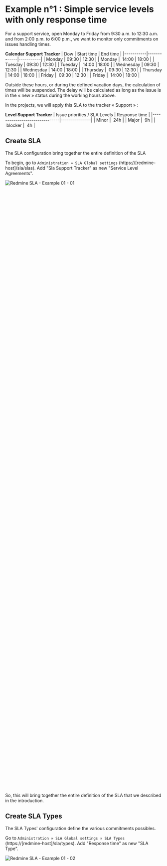 # Example n°1 : Simple service levels with only response time

For a support service, open Monday to Friday from 9:30 a.m. to 12:30 a.m. and from 2:00 p.m. to 6:00 p.m., we want to monitor only commitments on issues handling times.

**Calendar Support Tracker**
| Dow       | Start time  |	End time  |
|-----------|-------------|-----------|
| Monday    |    09:30    |   12:30   |
| Monday    |    14:00    |   18:00   |
| Tuesday   |    09:30    |   12:30   |
| Tuesday   |    14:00    |   18:00   |
| Wednesday |    09:30    |   12:30   |
| Wednesday |    14:00    |   18:00   |
| Thursday  |    09:30    |   12:30   |
| Thursday  |    14:00    |   18:00   |
| Friday    |    09:30    |   12:30   |
| Friday    |    14:00    |   18:00   |

Outside these hours, or during the defined vacation days, the calculation of times will be suspended.
The delay will be calculated as long as the issue is in the « new » status during the working hours above. 

In the projects, we will apply this SLA to the tracker « Support » :

**Level Support Tracker**
| Issue priorities / SLA Levels | Response time |
|-------------------------------|---------------|
| Minor                         |      24h      |
| Major                         |       9h      |
| blocker                       |       4h      |


## Create SLA

The SLA configuration bring together the entire definition of the SLA

To begin, go to `Administration » SLA Global settings` (https://[redmine-host]/sla/slas). Add "Sla Support Tracker" as new "Service Level Agreements".
<div style=" width:50%; height:50%; " >

![Redmine SLA - Example 01 - 01](images/example_01/redmine_sla_doc_example_01_01.png)
</div>

So, this will bring together the entire definition of the SLA that we described in the introduction.


## Create SLA Types

The SLA Types' configuration define the various commitments possibles.

Go to `Administration » SLA Global settings » SLA Types` (https://[redmine-host]/sla/types). Add "Response time" as new "SLA Type".
<div style=" width:50%; height:50%; " >

![Redmine SLA - Example 01 - 02](images/example_01/redmine_sla_doc_example_01_02.png)
</div>

Restart Redmine for applys patches with all sla types:
- Issue : for display columns of the respect of each sla type in issues report
- IssueQuery : for filter issues on the respect of each sla type in issues report
- TimeEntry : for display columns of the respect of each sla type in time entries report
- TimeEntryQuery : for filter issues on the respect of each sla type in time entries report


## Create SLA Statuses

The SLA Statuses' configuration allows to define for which statuses the time elapses.

Go to `Administration » SLA Global settings » SLA Statuses` (https://[redmine-host]/sla/statuses). Add "SLA Statuses" for "Response time" with this statuses :
- New
<div style=" width:50%; height:50%; " >

![Redmine SLA - Example 01 - 03](images/example_01/redmine_sla_doc_example_01_03.png)
</div>

The addition of this tuple indicates that the ticket creation delay should be calculated only when then issue was is in this status (i.e. while the ticket is in this status).


## Create SLA Holidays

This module is used to list all the holidays (non-working days or even exceptional closing days) that will be needed in the SLA duration count.

Go to `Administration » SLA Global settings » SLA Holidays` ( https://[redmine-host]/sla/holidays). Add new "SLA Holidays" like "New Year's Day" for example, and all the others to come for your tests (even if they are not real public holidays).
<div style=" width:50%; height:50%; " >

![Redmine SLA - Example 01 - 04](images/example_01/redmine_sla_doc_example_01_04.png)
</div>


## Create SLA Calendar (& SLA Calendar' Schedule)

The SLA calendar is important, it allows to define the working hours of the week.

If the "match" field is checked, then the issue can be opened in this time slot (opening hours). If the time is declared with the "match" field unchecked, then the issue cannot be opened in this slot, however the time calculation can continue on this slot (non-working hours).

Typically, for support activities, deadlines are suspended outside business hours. If an issue is opened during non-working hours, then the calculation starts at the next working hour. Conversely, in the case of web hosting, an issue can be opened at any time and continues regardless of the time. If an exit is opened during working hours then it continues during non-working hours and vice versa.

Go to Administration » SLA Global settings » SLA Calendar ( https://[redmine-host]/sla/calendars ). Add "Calendar Support Tracker" as new "SLA Calendar"
<div style=" width:50%; height:50%; " >

![Redmine SLA - Example 01 - 05](images/example_01/redmine_sla_doc_example_01_05.png)
</div>

Edit this SLA Calendar and add schedules :
<div style=" width:50%; height:50%; " >

![Redmine SLA - Example 01 - 06](images/example_01/redmine_sla_doc_example_01_06.png)
</div>

We are here in the case of a support service, so only the opening hours count. Tickets are processed during working hours and counting is suspended outside these hours.

> **_NOTE:_** These are the intervals from a start time to an end time, so the time is usually stopped by subtracting one minute from the end time. Indeed, taking a schedule of 8am to 9am, so to get well 60 minutes, it's therefore necessary to declare from 8am to 8:59am.


## Create SLA Calendars' Holidays

So, we can create several SLA Calendars with SLA Schedules. For each SLA Calendar, you can also assign SLA Holidays.

For SLA Calendars' Holidays, the "match" field has the opposite meaning to SLA Calendar' Schedules. Indeed, for SLA Calendar' Schedules, the hours worked were declared. For SLA Calendars' Holidays, the hours not worked are declared. 
By default, we add a public holiday to remove it from the calculations. However, if the "match" field is checked, then the time will be counted. However, if a ticket is open on this slot, then it cannot start until the next working hour.


Go to `Administration » SLA Global settings » SLA Calendars' Holidays` (https://[redmine-host]/sla/calendar_holidays). Add new "SLA Calendars' Holidays" :
<div style=" width:50%; height:50%; " >

![Redmine SLA - Example 01 - 07](images/example_01/redmine_sla_doc_example_01_07.png)
</div>

For our example, which is a support service, public holidays are equivalent to times that shouldn't be counted.


## Create SLA Levels

After declaring SLAs and SLA Schedules, they can be linked to define service levels. In other words, the SLA Levels make it possible to know the moment "when" commitments will apply.

Go to `Administration » SLA Global settings » SLA Levels` (https://[redmine-host]/sla/levels). Add "Level Support" as new "SLA Levels"
<div style=" width:50%; height:50%; " >

![Redmine SLA - Example 01 - 08](images/example_01/redmine_sla_doc_example_01_08.png)
</div>


## Create SLA Terms

Finally, we can define the SLA Terms. For an SLA Level, an SLA Type and a priority, you can define a time commitment (in minutes).

Go to `Administration » SLA Global settings » SLA Terms` (https://[redmine-host]/sla/level_terms). Add "Terms Support Tracker" for each SLA Type / Priority as new "SLA Terms"
<div style=" width:50%; height:50%; " >

![Redmine SLA - Example 01 - 09](images/example_01/redmine_sla_doc_example_01_09.png)
</div>


## Apply SLA to a Project

Go to your project' settings ( https://[redmine-host]/projects/[project-identifier]/settings ). Active SLA module for your project.
<div style=" width:50%; height:50%; " >

![Redmine SLA - Example 01 - 10](images/example_01/redmine_sla_doc_example_01_10.png)
</div>

The tab should appear `SLA Project settings`, go to this tab (http://[redmine-host]/projects/[project-identifier]/settings/slas). With "New SLA project's tracker" définie à SLA for a tracker.
<div style=" width:50%; height:50%; " >

![Redmine SLA - Example 01 - 11](images/example_01/redmine_sla_doc_example_01_11.png)
</div>


## View SLA into an issue

When you go to a project's issue, you should see the SLA appear if it matches with the status and priority.
<div style=" width:50%; height:50%; " >

![Redmine SLA - Example 01 - 12](images/example_01/redmine_sla_doc_example_01_12.png)
</div>


## implementation of this example with the APIs

You can deploy this example on a fresh Redmine with this bash script [Script Example 01](scripts/EXAMPLE-01.bash) which use the plugin's API.


> **_REQUIREMENTS:_** The code requires curl and jq commands.

> **_NOTE:_** The code has not been optimized to precisely highlight the use of APIs.


## Rôles

Until then, you were an administrator. However, in order for the members of your project to be able to see the SLAs, or even manage their activation within the project, you must grant them this right.

Got to `Administration » Roles and permissions` (http://[redmine-host]/roles). Edit a role (http://[redmine-host]/roles/[role-id]/edit) to check "View SLA" (ex: for manager and developer) and/or "Manage SLA" (ex: for manager).
